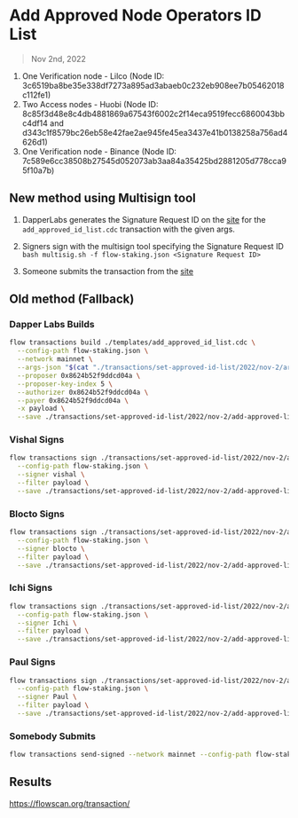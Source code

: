 # Add Approved Node Operators ID List

> Nov 2nd, 2022

1. One Verification node - Lilco (Node ID: 3c6519ba8be35e338df7273a895ad3abaeb0c232eb908ee7b05462018c112fe1)
2. Two Access nodes - Huobi (Node ID: 8c85f3d48e8c4db4881869a67543f6002c2f14eca9519fecc6860043bbc4df14 and d343c1f8579bc26eb58e42fae2ae945fe45ea3437e41b0138258a756ad4626d1)
3. One Verification node - Binance (Node ID: 7c589e6cc38508b27545d052073ab3aa84a35425bd2881205d778cca95f10a7b)

## New method using Multisign tool

1. DapperLabs generates the Signature Request ID on the [site](https://flow-multisig-git-service-account-onflow.vercel.app/mainnet?type=serviceAccount&name=add_approved_id_list.cdc&param=%5B%20%20%20%20%20%7B%20%20%20%20%20%20%20%20%20%22type%22:%20%22Array%22,%20%20%20%20%20%20%20%20%20%22value%22:%20%5B%20%20%20%20%20%20%20%20%20%20%20%20%20%7B%20%20%20%20%20%20%20%20%20%20%20%20%20%20%20%20%20%22type%22:%20%22String%22,%20%20%20%20%20%20%20%20%20%20%20%20%20%20%20%20%20%22value%22:%20%223c6519ba8be35e338df7273a895ad3abaeb0c232eb908ee7b05462018c112fe1%22%20%20%20%20%20%20%20%20%20%20%20%20%20%7D,%20%20%20%20%20%20%20%20%20%20%20%20%20%7B%20%20%20%20%20%20%20%20%20%20%20%20%20%20%20%20%20%22type%22:%20%22String%22,%20%20%20%20%20%20%20%20%20%20%20%20%20%20%20%20%20%22value%22:%20%228c85f3d48e8c4db4881869a67543f6002c2f14eca9519fecc6860043bbc4df14%22%20%20%20%20%20%20%20%20%20%20%20%20%20%7D,%20%20%20%20%20%20%20%20%20%20%20%20%20%7B%20%20%20%20%20%20%20%20%20%20%20%20%20%20%20%20%20%22type%22:%20%22String%22,%20%20%20%20%20%20%20%20%20%20%20%20%20%20%20%20%20%22value%22:%20%22d343c1f8579bc26eb58e42fae2ae945fe45ea3437e41b0138258a756ad4626d1%22%20%20%20%20%20%20%20%20%20%20%20%20%20%7D,%20%20%20%20%20%20%20%20%20%20%20%20%20%7B%20%20%20%20%20%20%20%20%20%20%20%20%20%20%20%20%20%22type%22:%20%22String%22,%20%20%20%20%20%20%20%20%20%20%20%20%20%20%20%20%20%22value%22:%20%227c589e6cc38508b27545d052073ab3aa84a35425bd2881205d778cca95f10a7b%22%20%20%20%20%20%20%20%20%20%20%20%20%20%7D%20%20%20%20%20%20%20%20%20%5D%20%20%20%20%20%7D%20%5D&acct=0x8624b52f9ddcd04a&limit=9999) for the `add_approved_id_list.cdc` transaction with the given args.

2. Signers sign with the multisign tool specifying the Signature Request ID
   `bash multisig.sh -f flow-staking.json <Signature Request ID>`

3. Someone submits the transaction from the [site](https://flow-multisig-git-service-account-onflow.vercel.app/mainnet)

## Old method (Fallback)

### Dapper Labs Builds

```sh
flow transactions build ./templates/add_approved_id_list.cdc \
  --config-path flow-staking.json \
  --network mainnet \
  --args-json "$(cat "./transactions/set-approved-id-list/2022/nov-2/arguments.json")" \
  --proposer 0x8624b52f9ddcd04a \
  --proposer-key-index 5 \
  --authorizer 0x8624b52f9ddcd04a \
  --payer 0x8624b52f9ddcd04a \
  -x payload \
  --save ./transactions/set-approved-id-list/2022/nov-2/add-approved-list-nov-2-unsigned.rlp
```

### Vishal Signs

```sh
flow transactions sign ./transactions/set-approved-id-list/2022/nov-2/add-approved-list-nov-2-unsigned.rlp \
  --config-path flow-staking.json \
  --signer vishal \
  --filter payload \
  --save ./transactions/set-approved-id-list/2022/nov-2/add-approved-list-nov-2-sig-1.rlp
```

### Blocto Signs

```sh
flow transactions sign ./transactions/set-approved-id-list/2022/nov-2/add-approved-list-nov-2-sig-1.rlp \
  --config-path flow-staking.json \
  --signer blocto \
  --filter payload \
  --save ./transactions/set-approved-id-list/2022/nov-2/add-approved-list-nov-2-sig-2.rlp
```

### Ichi Signs

```sh
flow transactions sign ./transactions/set-approved-id-list/2022/nov-2/add-approved-list-nov-2-sig-2.rlp \
  --config-path flow-staking.json \
  --signer Ichi \
  --filter payload \
  --save ./transactions/set-approved-id-list/2022/nov-2/add-approved-list-nov-2-sig-3.rlp
```

### Paul Signs

```sh
flow transactions sign ./transactions/set-approved-id-list/2022/nov-2/add-approved-list-nov-2-sig-3.rlp \
  --config-path flow-staking.json \
  --signer Paul \
  --filter payload \
  --save ./transactions/set-approved-id-list/2022/nov-2/add-approved-list-nov-2-sig-complete.rlp
```

### Somebody Submits

```sh
flow transactions send-signed --network mainnet --config-path flow-staking.json ./transactions/set-approved-id-list/2022/nov-2/add-approved-list-nov-2-sig-complete.rlp
```

## Results

https://flowscan.org/transaction/
